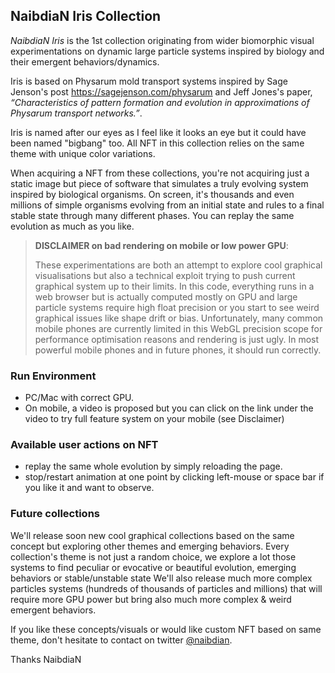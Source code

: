 ## NaibdiaN Iris Collection

_NaibdiaN Iris_ is the 1st collection originating from wider biomorphic visual experimentations on dynamic large particle systems inspired by biology and their emergent behaviors/dynamics.

Iris is based on Physarum mold transport systems inspired by Sage Jenson's post https://sagejenson.com/physarum and Jeff Jones's paper, _“Characteristics of pattern formation and evolution in approximations of Physarum transport networks.”_.

Iris is named after our eyes as I feel like it looks an eye but it could have been named "bigbang" too. All NFT in this collection relies on the same theme with unique color variations.


When acquiring a NFT from these collections, you're not acquiring just a static image but piece of software that simulates a truly evolving system inspired by biological organisms.
On screen, it's thousands and even millions of simple organisms evolving from an initial state and rules to a final stable state through many different phases.
You can replay the same evolution as much as you like.

> **DISCLAIMER on bad rendering on mobile or low power GPU**:
> 
> These experimentations are both an attempt to explore cool graphical visualisations but also a technical exploit trying to push current graphical system up to their limits.
> In this code, everything runs in a web browser but is actually computed mostly on GPU and large particle systems require high float precision or you start to see weird graphical issues like shape drift or bias.
> Unfortunately, many common mobile phones are currently limited in this WebGL precision scope for performance optimisation reasons and rendering is just ugly.
> In most powerful mobile phones and in future phones, it should run correctly.


### Run Environment

- PC/Mac with correct GPU.
- On mobile, a video is proposed but you can click on the link under the video to try full feature system on your mobile (see Disclaimer)

### Available user actions on NFT
- replay the same whole evolution by simply reloading the page.
- stop/restart animation at one point by clicking left-mouse or space bar if you like it and want to observe.

### Future collections

We'll release soon new cool graphical collections based on the same concept but exploring other themes and emerging behaviors.
Every collection's theme is not just a random choice, we explore a lot those systems to find peculiar or evocative or beautiful evolution, emerging behaviors or stable/unstable state
We'll also release much more complex particles systems (hundreds of thousands of particles and millions) that will require more GPU power but bring also much more complex & weird emergent behaviors.


If you like these concepts/visuals or would like custom NFT based on same theme, don't hesitate to contact on twitter [@naibdian](https://twitter.com/naibdian).

Thanks
NaibdiaN
